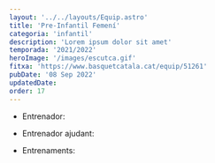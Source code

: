 ```yaml
---
layout: '../../layouts/Equip.astro'
title: 'Pre-Infantil Femení'
categoria: 'infantil'
description: 'Lorem ipsum dolor sit amet'
temporada: '2021/2022'
heroImage: '/images/escutca.gif'
fitxa: 'https://www.basquetcatala.cat/equip/51261'
pubDate: '08 Sep 2022'
updatedDate:
order: 17
---
```


- Entrenador:

- Entrenador ajudant:

- Entrenaments:
